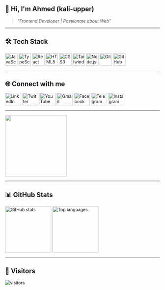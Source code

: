 ## 👋 Hi, I'm Ahmed (kali-upper)

> *"Frontend Developer | Passionate about Web"*

---

## 🛠️ Tech Stack  
<p align="left">
  <img src="https://cdn.jsdelivr.net/gh/devicons/devicon/icons/javascript/javascript-plain.svg" height="40" alt="JavaScript" />
  <img src="https://cdn.jsdelivr.net/gh/devicons/devicon/icons/typescript/typescript-original.svg" height="40" alt="TypeScript" />
  <img src="https://cdn.jsdelivr.net/gh/devicons/devicon/icons/react/react-original-wordmark.svg" height="40" alt="React" />
  <img src="https://cdn.jsdelivr.net/gh/devicons/devicon/icons/html5/html5-original.svg" height="40" alt="HTML5" />
  <img src="https://cdn.jsdelivr.net/gh/devicons/devicon/icons/css3/css3-original.svg" height="40" alt="CSS3" />
  <img src="https://cdn.jsdelivr.net/gh/devicons/devicon/icons/tailwindcss/tailwindcss-original-wordmark.svg" height="40" alt="TailwindCSS" />
  <img src="https://cdn.jsdelivr.net/gh/devicons/devicon/icons/nodejs/nodejs-original.svg" height="40" alt="Node.js" />
  <img src="https://cdn.jsdelivr.net/gh/devicons/devicon/icons/git/git-plain.svg" height="40" alt="Git" />
  <img src="https://cdn.jsdelivr.net/gh/devicons/devicon/icons/github/github-original.svg" height="40" alt="GitHub" />
</p>

---

## 🌐 Connect with me  
<p align="left">
  <a href="https://linkedin.com" target="_blank"><img src="https://raw.githubusercontent.com/maurodesouza/profile-readme-generator/master/src/assets/icons/social/linkedin/default.svg" width="52" height="40" alt="LinkedIn" /></a>
  <a href="https://x.com/AHME0016K" target="_blank"><img src="https://raw.githubusercontent.com/maurodesouza/profile-readme-generator/master/src/assets/icons/social/twitter/default.svg" width="52" height="40" alt="Twitter" /></a>
  <a href="https://www.youtube.com/@FOTETUBE" target="_blank"><img src="https://raw.githubusercontent.com/maurodesouza/profile-readme-generator/master/src/assets/icons/social/youtube/default.svg" width="52" height="40" alt="YouTube" /></a>
  <a href="mailto:ahmedaboalayoun@gmail.com" target="_blank"><img src="https://raw.githubusercontent.com/maurodesouza/profile-readme-generator/master/src/assets/icons/social/gmail/default.svg" width="52" height="40" alt="Gmail" /></a>
  <a href="https://www.facebook.com/profile.php?id=61578407231407" target="_blank"><img src="https://raw.githubusercontent.com/maurodesouza/profile-readme-generator/master/src/assets/icons/social/facebook/default.svg" width="52" height="40" alt="Facebook" /></a>
  <a href="https://t.me/ACYRO0016K" target="_blank"><img src="https://raw.githubusercontent.com/maurodesouza/profile-readme-generator/master/src/assets/icons/social/telegram/default.svg" width="52" height="40" alt="Telegram" /></a>
  <a href="https://www.instagram.com/devtech.team/" target="_blank"><img src="https://raw.githubusercontent.com/maurodesouza/profile-readme-generator/master/src/assets/icons/social/instagram/default.svg" width="52" height="40" alt="Instagram" /></a>
</p>

---

<img align="center" height="200" src="https://media.giphy.com/media/v1.Y2lkPWVjZjA1ZTQ3eHh4aTRodTk5ZXp6NW4zMG4weDd6M3B6aDNjYWdqaGRqcXQ0YnFuZiZlcD12MV9naWZzX3JlbGF0ZWQmY3Q9Zw/WtTnAfZn6aVJfBzlN3/giphy.gif" />

---

## 📊 GitHub Stats  
<p align="left">
  <img src="https://github-readme-stats.vercel.app/api?username=kali-upper&show_icons=true&theme=radical&count_private=true" height="150" alt="GitHub stats" />
  <img src="https://github-readme-stats.vercel.app/api/top-langs?username=kali-upper&layout=compact&theme=tokyonight" height="150" alt="Top languages" />
</p>

---

## 👀 Visitors  
![visitors](https://komarev.com/ghpvc/?username=kali-upper&label=Profile%20Views&color=0e75b6&style=flat)
